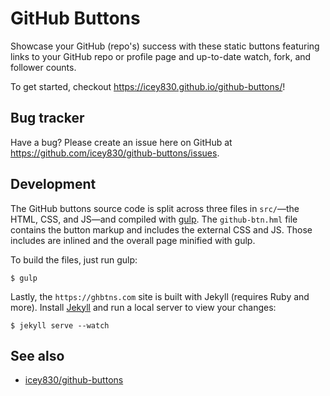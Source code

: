 # GitHub Buttons

Showcase your GitHub (repo's) success with these static buttons featuring links to your GitHub repo or profile page and up-to-date watch, fork, and follower counts.

To get started, checkout <https://icey830.github.io/github-buttons/>!

## Bug tracker

Have a bug? Please create an issue here on GitHub at <https://github.com/icey830/github-buttons/issues>.

## Development

The GitHub buttons source code is split across three files in `src/`—the HTML, CSS, and JS—and compiled with [gulp](http://gulpjs.com).
The `github-btn.hml` file contains the button markup and includes the external CSS and JS. Those includes are inlined and the overall page minified with gulp.

To build the files, just run gulp:

```shell
$ gulp
```

Lastly, the `https://ghbtns.com` site is built with Jekyll (requires Ruby and more). Install [Jekyll](http://jekyllrb.com) and run a local server to view your changes:

```shell
$ jekyll serve --watch
```

## See also

- [icey830/github-buttons](https://icey830.github.io/github-buttons/)




